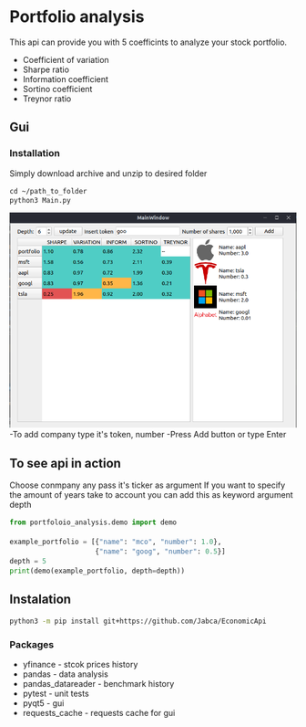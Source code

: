 # Portfolio analysis

This api can provide you with 5 coefficints to analyze your stock portfolio.
- Coefficient of variation
- Sharpe ratio
- Information coefficient
- Sortino coefficient
- Treynor ratio

## Gui

### Installation
Simply download archive and unzip to desired folder

```shell
cd ~/path_to_folder
python3 Main.py
```

![alt text](https://github.com/Jabca/EconomicApi/blob/master/gui/resources/gui_exp.png?raw=true)
-To add company type it's token, number
-Press Add button or type Enter

## To see api in action



Choose conmpany any pass it's ticker as argument
If you want to specify the amount of years take to account you can add this as keyword argument depth 

```py
from portfoloio_analysis.demo import demo
    
example_portfolio = [{"name": "mco", "number": 1.0}, 
                     {"name": "goog", "number": 0.5}]
depth = 5
print(demo(example_portfolio, depth=depth))
```

## Instalation

```sh
python3 -m pip install git+https://github.com/Jabca/EconomicApi
```

### Packages

- yfinance - stcok prices history
- pandas - data analysis
- pandas_datareader - benchmark history
- pytest - unit tests
- pyqt5 - gui
- requests_cache - requests cache for gui

[//]: # (These are reference links used in the body of this note and get stripped out when the markdown processor does its job. There is no need to format nicely because it shouldn't be seen. Thanks SO - http://stackoverflow.com/questions/4823468/store-comments-in-markdown-syntax)

   [dill]: <https://github.com/joemccann/dillinger>
   [git-repo-url]: <https://github.com/joemccann/dillinger.git>
   [john gruber]: <http://daringfireball.net>
   [df1]: <http://daringfireball.net/projects/markdown/>
   [markdown-it]: <https://github.com/markdown-it/markdown-it>
   [Ace Editor]: <http://ace.ajax.org>
   [node.js]: <http://nodejs.org>
   [Twitter Bootstrap]: <http://twitter.github.com/bootstrap/>
   [jQuery]: <http://jquery.com>
   [@tjholowaychuk]: <http://twitter.com/tjholowaychuk>
   [express]: <http://expressjs.com>
   [AngularJS]: <http://angularjs.org>
   [Gulp]: <http://gulpjs.com>

   [PlDb]: <https://github.com/joemccann/dillinger/tree/master/plugins/dropbox/README.md>
   [PlGh]: <https://github.com/joemccann/dillinger/tree/master/plugins/github/README.md>
   [PlGd]: <https://github.com/joemccann/dillinger/tree/master/plugins/googledrive/README.md>
   [PlOd]: <https://github.com/joemccann/dillinger/tree/master/plugins/onedrive/README.md>
   [PlMe]: <https://github.com/joemccann/dillinger/tree/master/plugins/medium/README.md>
   [PlGa]: <https://github.com/RahulHP/dillinger/blob/master/plugins/googleanalytics/README.md>

